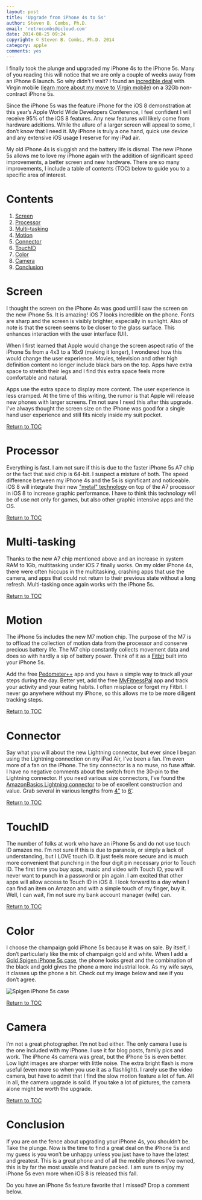 ```yaml
---
layout: post
title: 'Upgrade from iPhone 4s to 5s'
author: Steven B. Combs, Ph.D.
email: 'retrocombs@icloud.com'
date: 2014-08-25 09:24
copyright: © Steven B. Combs, Ph.D. 2014
category: apple
comments: yes
---
```


I finally took the plunge and upgraded my iPhone 4s to the iPhone 5s. Many of you reading this will notice that we are only a couple of weeks away from an iPhone 6 launch. So why didn’t I wait? I found an [incredible deal](http://www.virginmobileusa.com/shop/cell-phones/iphone5s-32gb-silver-phone/features/) with Virgin mobile ([learn more about my move to Virgin mobile](http://www.stevencombs.com/apple/2014/08/25/save-money-with-virgin-mobile.html)) on a 32Gb non-contract iPhone 5s.

Since the iPhone 5s was the feature iPhone for the iOS 8 demonstration at this year’s Apple World Wide Developers Conference, I feel confident I will receive 95% of the iOS 8 features. Any new features will likely come from hardware additions. While the allure of a larger screen will appeal to some, I don’t know that I need it. My iPhone is truly a one hand, quick use device and any extensive iOS usage I reserve for my iPad air.

My old iPhone 4s is sluggish and the battery life is dismal. The new iPhone 5s allows me to love my iPhone again with the addition of significant speed improvements, a better screen and new hardware. There are so many improvements, I include a table of contents (TOC) below to guide you to a specific area of interest.

# Contents

1. [Screen](#screen)
2. [Processor](#processor)
3. [Multi-tasking](#multi-tasking)
4. [Motion](#motion)
5. [Connector](#connector)
6. [TouchID](#touchid)
7. [Color](#color)
8. [Camera](#camera)
9. [Conclusion](#conclusion)

# Screen

I thought the screen on the iPhone 4s was good until I saw the screen on the new iPhone 5s. It is amazing! iOS 7 looks incredible on the phone. Fonts are sharp and the screen is visibly brighter, especially in sunlight. Also of note is that the screen seems to be closer to the glass surface. This enhances interaction with the user interface (UI).

When I first learned that Apple would change the screen aspect ratio of the iPhone 5s from a 4x3 to a 16x9 (making it longer), I wondered how this would change the user experience. Movies, television and other high definition content no longer include black bars on the top. Apps have extra space to stretch their legs and I find this extra space feels more comfortable and natural.

Apps use the extra space to display more content. The user experience is less cramped. At the time of this writing, the rumor is that Apple will release new phones with larger screens. I'm not sure I need this after this upgrade. I've always thought the screen size on the iPhone was good for a single hand user experience and still fits nicely inside my suit pocket.

[Return to TOC](#contents)

# Processor

Everything is fast. I am not sure if this is due to the faster iPhone 5s A7 chip or the fact that said chip is 64-bit. I suspect a mixture of both. The speed difference between my iPhone 4s and the 5s is significant and noticeable. iOS 8 will integrate their new ["metal" technology](https://developer.apple.com/metal/) on top of the A7 processor in iOS 8 to increase graphic performance. I have to think this technology will be of use not only for games, but also other graphic intensive apps and the OS.

[Return to TOC](#contents)

# Multi-tasking

Thanks to the new A7 chip mentioned above and an increase in system RAM to 1Gb, multitasking under iOS 7 finally works. On my older iPhone 4s, there were often hiccups in the multitasking, crashing apps that use the camera, and apps that could not return to their previous state without a long refresh. Multi-tasking once again works with the iPhone 5s.

[Return to TOC](#contents)

# Motion

The iPhone 5s includes the new M7 motion chip. The purpose of the M7 is to offload the collection of motion data from the processor and conserve precious battery life. The M7 chip constantly collects movement data and does so with hardly a sip of battery power. Think of it as a [Fitbit](!g) built into your iPhone 5s.

Add the free [Pedometer++](https://itunes.apple.com/us/app/walkmeter-gps-pedometer-walking/id330594424?mt=8&uo=4&at=10l9vL) app and you have a simple way to track all your steps during the day. Better yet, add the free [MyFitnessPal](https://itunes.apple.com/us/app/calorie-counter-diet-tracker/id341232718?mt=8&uo=4&at=10l9vL) app and track your activity and your eating habits. I often misplace or forget my Fitbit. I never go anywhere without my iPhone, so this allows me to be more diligent tracking steps.

[Return to TOC](#contents)

# Connector

Say what you will about the new Lightning connector, but ever since I began using the Lightning connection on my iPad Air, I've been a fan. I'm even more of a fan on the iPhone. The tiny connector is a no muse, no fuse affair. I have no negative comments about the switch from the 30-pin to the Lightning connector. If you need various size connectors, I’ve found the [AmazonBasics Lightning connector](http://www.amazon.com/gp/product/B009SYZ8OC/ref=as_li_ss_tl?ie=UTF8&camp=1789&creative=390957&creativeASIN=B009SYZ8OC&linkCode=as2&tag=stevenccom-20) to be of excellent construction and value. Grab several in various lengths from [4”](http://www.amazon.com/gp/product/B009SYZ8OC/ref=as_li_ss_tl?ie=UTF8&camp=1789&creative=390957&creativeASIN=B009SYZ8OC&linkCode=as2&tag=stevenccom-20) to [6’](http://www.amazon.com/gp/product/B009SYZ8OC/ref=as_li_ss_tl?ie=UTF8&camp=1789&creative=390957&creativeASIN=B009SYZ8OC&linkCode=as2&tag=stevenccom-20).

[Return to TOC](#contents)

# TouchID

The number of folks at work who have an iPhone 5s and do not use touch ID amazes me. I’m not sure if this is due to paranoia, or simply a lack of understanding, but I LOVE touch ID. It just feels more secure and is much more convenient that punching in the four digit pin necessary prior to Touch ID. The first time you buy apps, music and video with Touch ID, you will never want to punch in a password or pin again. I am excited that other apps will allow access to Touch ID in iOS 8. I look forward to a day when I can find an item on Amazon and with a simple touch of my finger, buy it. Well, I can wait, I’m not sure my bank account manager (wife) can.

[Return to TOC](#contents)

# Color

I choose the champaign gold iPhone 5s because it was on sale. By itself, I don’t particularly like the mix of champaign gold and white. When I add a [Gold Spigen iPhone 5s case](http://www.amazon.com/gp/product/B00FFM7UKG/ref=as_li_ss_tl?ie=UTF8&camp=1789&creative=390957&creativeASIN=B00FFM7UKG&linkCode=as2&tag=stevenccom-20), the phone looks great and the combination of the black and gold gives the phone a more industrial look. As my wife says, it classes up the phone a bit. Check out my image below and see if you don’t agree.

![Spigen iPhone 5s case](http://www.stevencombs.com/images/posts/2014-08-25-iphone-5s-spigen-case.jpg)

[Return to TOC](#contents)

# Camera

I’m not a great photographer. I’m not bad either. The only camera I use is the one included with my iPhone. I use it for blog posts, family pics and work. The iPhone 4s camera was great, but the iPhone 5s is even better. Low light images are sharper with little noise. The extra bright flash is more useful (even more so when you use it as a flashlight). I rarely use the video camera, but have to admit that I find the slow motion feature a lot of fun. All in all, the camera upgrade is solid. If you take a lot of pictures, the camera alone might be worth the upgrade.

[Return to TOC](#contents)

# Conclusion

If you are on the fence about upgrading your iPhone 4s, you shouldn’t be. Take the plunge. Now is the time to find a great deal on the iPhone 5s and my guess is you won’t be unhappy unless you just have to have the latest and greatest. This is a great phone and of all the mobile phones I’ve owned, this is by far the most usable and feature packed. I am sure to enjoy my iPhone 5s even more when iOS 8 is released this fall.

Do you have an iPhone 5s feature favorite that I missed? Drop a comment below.